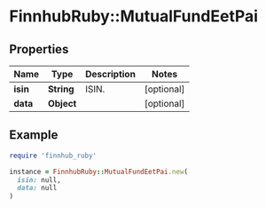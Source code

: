 # FinnhubRuby::MutualFundEetPai

## Properties

| Name | Type | Description | Notes |
| ---- | ---- | ----------- | ----- |
| **isin** | **String** | ISIN. | [optional] |
| **data** | **Object** |  | [optional] |

## Example

```ruby
require 'finnhub_ruby'

instance = FinnhubRuby::MutualFundEetPai.new(
  isin: null,
  data: null
)
```

